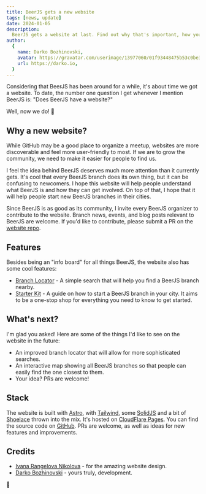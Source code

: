 ```yaml
---
title: BeerJS gets a new website
tags: [news, update]
date: 2024-01-05
description:
  BeerJS gets a website at last. Find out why that's important, how you can contribute, and what's next for the website.
author:
  {
    name: Darko Bozhinovski,
    avatar: https://gravatar.com/userimage/13977060/01f93448475b53c0be3059ddae412a50.jpeg?size=256,
    url: https://darko.io,
  }
---
```


Considering that BeerJS has been around for a while, it's about time we got a website. To date, the number one question
I get whenever I mention BeerJS is: "Does BeerJS have a website?"

Well, now we do! 🎉

## Why a new website?

While GitHub may be a good place to organize a meetup, websites are more discoverable and feel more user-friendly to
most. If we are to grow the community, we need to make it easier for people to find us.

I feel the idea behind BeerJS deserves much more attention than it currently gets. It's cool that every BeerJS branch
does its own thing, but it can be confusing to newcomers. I hope this website will help people understand what BeerJS is
and how they can get involved. On top of that, I hope that it will help people start new BeerJS branches in their
cities.

Since BeerJS is as good as its community, I invite every BeerJS organizer to contribute to the website. Branch news,
events, and blog posts relevant to BeerJS are welcome. If you'd like to contribute, please submit a PR on the
[website repo](https://github.com/beerjs/beerjs-website).

## Features

Besides being an "info board" for all things BeerJS, the website also has some cool features:

- [Branch Locator](/location) - A simple search that will help you find a BeerJS branch nearby.
- [Starter Kit](/starter-kit) - A guide on how to start a BeerJS branch in your city. It aims to be a one-stop shop for
  everything you need to know to get started.

## What's next?

I'm glad you asked! Here are some of the things I'd like to see on the website in the future:

- An improved branch locator that will allow for more sophisticated searches.
- An interactive map showing all BeerJS branches so that people can easily find the one closest to them.
- Your idea? PRs are welcome!

## Stack

The website is built with [Astro](https://astro.build/), with [Tailwind](https://tailwindcss.com), some
[SolidJS](https://www.solidjs.com) and a bit of [Shoelace](https://shoelace.style) thrown into the mix. It's hosted on
[CloudFlare Pages](https://pages.cloudflare.com). You can find the source code on
[GitHub](https://github.com/beerjs/beerjs-website). PRs are welcome, as well as ideas for new features and improvements.

## Credits

- [Ivana Rangelova Nikolova](https://www.behance.net/ildw) - for the amazing website design.
- [Darko Bozhinovski](https://darko.io) - yours truly, development.

🍻
